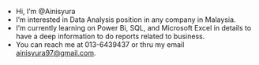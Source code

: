 -  Hi, I’m @Ainisyura
-  I’m interested in Data Analysis position in any company in Malaysia.
-  I’m currently learning on Power Bi, SQL, and Microsoft Excel in details to have a deep information to do reports related to business.
-   You can reach me at 013-6439437 or thru my email ainisyura97@gmail.com. 

